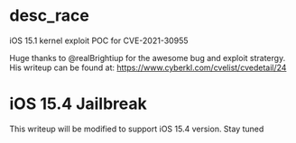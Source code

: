 # desc_race
iOS 15.1 kernel exploit POC for CVE-2021-30955

Huge thanks to @realBrightiup for the awesome bug and exploit stratergy. His writeup can be found at: https://www.cyberkl.com/cvelist/cvedetail/24

# iOS 15.4 Jailbreak
This writeup will be modified to support iOS 15.4 version. Stay tuned
